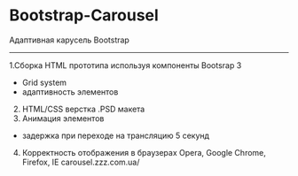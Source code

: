 # Bootstrap-Carousel
Адаптивная  карусель Bootstrap
***
1.Сборка HTML прототипа используя компоненты Bootsrap 3
- Grid system
- адаптивность элементов
2. HTML/CSS верстка .PSD макета
3. Анимация элементов
- задержка при переходе на трансляцию 5 секунд
4. Корректность отображения в браузерах Opera, Google Chrome, Firefox, IE
carousel.zzz.com.ua/
